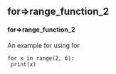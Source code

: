 ## for=>range_function_2
#### for=>range_function_2
An example for using for
```
for x in range(2, 6):
 print(x)
```